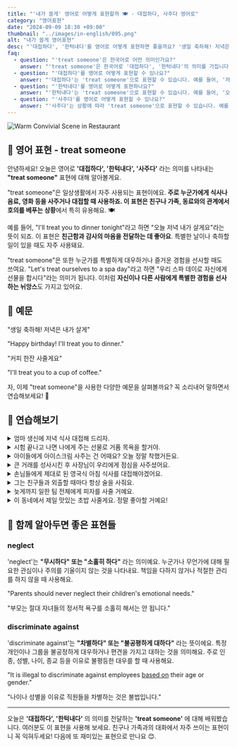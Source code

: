 ```yaml
---
title: "'내가 쏠게' 영어로 어떻게 표현할까 🍽️ - 대접하다, 사주다 영어로"
category: "영어표현"
date: "2024-09-09 18:30 +09:00"
thumbnail: "../images/in-english/095.png"
alt: "내가 쏠게 영어표현"
desc: "'대접하다', '한턱내다'를 영어로 어떻게 표현하면 좋을까요? '생일 축하해! 저녁은 내가 살게', '커피 한잔 사줄게요' 등을 영어로 표현하는 법을 배워봅시다. 다양한 예문을 통해서 연습하고 본인의 표현으로 만들어 보세요."
faq:
  - question: "'treat someone'은 한국어로 어떤 의미인가요?"
    answer: "'treat someone'은 한국어로 '대접하다', '한턱내다'의 의미를 가집니다. 주로 누군가에게 식사나 음료, 영화 등을 사주거나 대접할 때 사용합니다."
  - question: "'대접하다'를 영어로 어떻게 표현할 수 있나요?"
    answer: "'대접하다'는 'treat someone'으로 표현할 수 있습니다. 예를 들어, '저녁 식사를 대접할게요'는 'I'll treat you to dinner'로 말할 수 있습니다."
  - question: "'한턱내다'를 영어로 어떻게 표현하나요?"
    answer: "'한턱내다'는 'treat someone'으로 표현할 수 있습니다. 예를 들어, '오늘은 내가 한턱낼게'는 'I'll treat you today'로 말할 수 있습니다."
  - question: "'사주다'를 영어로 어떻게 표현할 수 있나요?"
    answer: "'사주다'는 상황에 따라 'treat someone'으로 표현할 수 있습니다. 예를 들어, '커피 한잔 사줄게'는 'I'll treat you to a cup of coffee'로 말할 수 있습니다."
---
```


![Warm Convivial Scene in Restaurant](../images/in-english/095-1.avif)

## 🌟 영어 표현 - treat someone

안녕하세요! 오늘은 영어로 **'대접하다', '한턱내다', '사주다'** 라는 의미를 나타내는 **"treat someone"** 표현에 대해 알아볼게요.

"treat someone"은 일상생활에서 자주 사용되는 표현이에요. **주로 누군가에게 식사나 음료, 영화 등을 사주거나 대접할 때 사용하죠. 이 표현은 친구나 가족, 동료와의 관계에서 호의를 베푸는 상황**에서 특히 유용해요. 🍽️

예를 들어, "I'll treat you to dinner tonight"라고 하면 "오늘 저녁 내가 살게요"라는 뜻이 되죠. 이 표현은 **친근함과 감사의 마음을 전달하는 데 좋아요**. 특별한 날이나 축하할 일이 있을 때도 자주 사용돼요.

"treat someone"은 또한 누군가를 특별하게 대우하거나 즐거운 경험을 선사할 때도 쓰여요. "Let's treat ourselves to a spa day"라고 하면 "우리 스파 데이로 자신에게 선물을 합시다"라는 의미가 됩니다. 이처럼 **자신이나 다른 사람에게 특별한 경험을 선사하는 뉘앙스**도 가지고 있어요.

<script async src="https://pagead2.googlesyndication.com/pagead/js/adsbygoogle.js?client=ca-pub-1465612013356152"
     crossorigin="anonymous"></script>
<!-- engple-horizontal-ad -->

<div 
  data-inline-banner="🎉 새해에는 스픽 AI와 함께 영어 공부하자" 
  data-inline-banner-subtext="설날 특별 할인으로 60%할인 + 추가 7만원 할인! (~2/3)" 
  data-inline-banner-link="https://app.usespeak.com/kr-ko/sale/kr-affiliate-special/?ref=engple-inline"
  data-inline-banner-caption="해당 링크를 통해 구매시 일정액의 수수료를 지급받습니다.">
</div>

## 📖 예문

"생일 축하해! 저녁은 내가 살게"

"Happy birthday! I'll treat you to dinner."

"커피 한잔 사줄게요"

"I'll treat you to a cup of coffee."

자, 이제 "treat someone"을 사용한 다양한 예문을 살펴볼까요? 꼭 소리내어 말하면서 연습해보세요! 🎉

## 💬 연습해보기

<details>
<summary>엄마 생신에 저녁 식사 대접해 드리자.</summary>
<span>Let's treat Mom to dinner for her birthday.</span>
</details>

<details>
<summary>시험 끝나고 나면 나에게 주는 선물로 거품 목욕을 할거야.</summary>
<span>After the exam, I'm gonna treat myself to a nice bubble bath.</span>
</details>

<details>
<summary>아이들에게 아이스크림 사주는 건 어때요? 오늘 정말 착했거든요.</summary>
<span>How about we treat the kids to ice cream? They've been so good today.</span>
</details>

<details>
<summary>큰 거래를 성사시킨 후 사장님이 우리에게 점심을 사주셨어요.</summary>
<span>My boss treated us to lunch after we closed the big deal.</span>
</details>

<details>
<summary>손님들에게 제대로 된 영국식 아침 식사를 대접해야겠어요.</summary>
<span>We should treat our guests to a proper English breakfast.</span>
</details>

<details>
<summary>그는 친구들과 외출할 때마다 항상 술을 사줘요.</summary>
<span>He always treats his friends to drinks when they go out.</span>
</details>

<details>
<summary>늦게까지 일한 팀 전체에게 피자를 사줄 거예요.</summary>
<span>We're treating the whole team to pizza for working late.</span>
</details>

<details>
<summary>이 동네에서 제일 맛있는 초밥 사줄게요. 정말 좋아할 거예요!</summary>
<span>I'm gonna treat you to the best sushi in town. You're gonna love it!</span>
</details>

## 🤝 함께 알아두면 좋은 표현들

### neglect

'neglect'는 **"무시하다" 또는 "소홀히 하다"** 라는 의미예요. 누군가나 무언가에 대해 필요한 관심이나 주의를 기울이지 않는 것을 나타내요. 책임을 다하지 않거나 적절한 관리를 하지 않을 때 사용해요.

"Parents should never neglect their children's emotional needs."

"부모는 절대 자녀들의 정서적 욕구를 소홀히 해서는 안 됩니다."

### discriminate against

'discriminate against'는 **"차별하다" 또는 "불공평하게 대하다"** 라는 뜻이에요. 특정 개인이나 그룹을 불공정하게 대우하거나 편견을 가지고 대하는 것을 의미해요. 주로 인종, 성별, 나이, 종교 등을 이유로 불평등한 대우를 할 때 사용해요.

"It is illegal to discriminate against employees [based on](/blog/in-english/272.based-on/) their age or gender."

"나이나 성별을 이유로 직원들을 차별하는 것은 불법입니다."

---

오늘은 **'대접하다', '한턱내다'** 의 의미를 전달하는 **'treat someone'** 에 대해 배워봤습니다. 여러분도 이 표현을 사용해 보세요. 친구나 가족과의 대화에서 자주 쓰이는 표현이니 꼭 익혀두세요! 다음에 또 재미있는 표현으로 만나요 😊.

